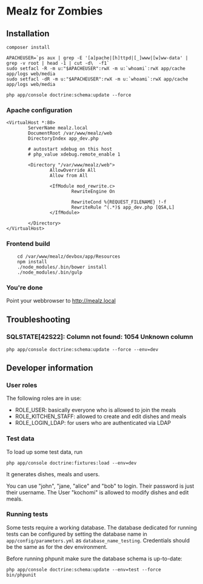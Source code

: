 # Mealz for Zombies

## Installation

    composer install

    APACHEUSER=`ps aux | grep -E '[a]pache|[h]ttpd|[_]www|[w]ww-data' | grep -v root | head -1 | cut -d\  -f1`
    sudo setfacl -R -m u:"$APACHEUSER":rwX -m u:`whoami`:rwX app/cache app/logs web/media
    sudo setfacl -dR -m u:"$APACHEUSER":rwX -m u:`whoami`:rwX app/cache app/logs web/media

    php app/console doctrine:schema:update --force

### Apache configuration

    <VirtualHost *:80>
            ServerName mealz.local
            DocumentRoot /var/www/mealz/web
            DirectoryIndex app_dev.php

            # autostart xdebug on this host
            # php_value xdebug.remote_enable 1

            <Directory "/var/www/mealz/web">
                    AllowOverride All
                    Allow from All

                    <IfModule mod_rewrite.c>
                            RewriteEngine On

                            RewriteCond %{REQUEST_FILENAME} !-f
                            RewriteRule ^(.*)$ app_dev.php [QSA,L]
                    </IfModule>

            </Directory>
    </VirtualHost>

### Frontend build

```
    cd /var/www/mealz/devbox/app/Resources
    npm install 
    ./node_modules/.bin/bower install
    ./node_modules/.bin/gulp
```

### You're done

Point your webbrowser to http://mealz.local

## Troubleshooting

### SQLSTATE[42S22]: Column not found: 1054 Unknown column

    php app/console doctrine:schema:update --force --env=dev

## Developer information

### User roles

The following roles are in use:

  * ROLE_USER: basically everyone who is allowed to join the meals
  * ROLE_KITCHEN_STAFF: allowed to create and edit dishes and meals
  * ROLE_LOGIN_LDAP: for users who are authenticated via LDAP

### Test data

To load up some test data, run

    php app/console doctrine:fixtures:load --env=dev

It generates dishes, meals and users.

You can use "john", "jane, "alice" and "bob" to login. Their password is just their username.
The User "kochomi" is allowed to modify dishes and edit meals.

### Running tests

Some tests require a working database. The database dedicated for running tests can be configured by setting
the database name in `app/config/parameters.yml` as `database_name_testing`. Credentials should be the same
as for the dev environment.

Before running phpunit make sure the database schema is up-to-date:

    php app/console doctrine:schema:update --env=test --force
    bin/phpunit
